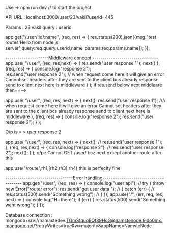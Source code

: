 Use => npm run dev // to start the project 

API URL : localhost:3000/user/23/vakil?userid=445   

Params : 23 vakil
query : userid 

app.get("/user/:id/:name", (req, res) => {
  res.status(200).json({msg:"test routes Hello from node js server",query:req.query.userid,name_params:req.params.name});
});


---------------------Middleware concept --------------------------------
app.use(
  "/user",
  (req, res,next) => {
    res.send("user response 1");
    next()
  },
  (req, res) => {
    console.log("response 2");   
    res.send("user response 2");   // when request come here it will give an error Cannot set headers after they are sent to the client bcs already response send to client next here is middleware 
  }
);
if res.send below next middleare then====>

app.use(
  "/user",
  (req, res, next) => {
    next();
    res.send("user response 1");     //// when request come here it will give an error Cannot set headers after they are sent to the client bcs already response send to client next here is middleware 
  },
  (req, res) => {
    console.log("response 2");
    res.send("user response 2");
  }
);

O/p is  = > user response 2


app.use(
  "/user",
  (req, res, next) => {
    next();
    // res.send("user response 1");
  },
  (req, res,next) => {
    console.log("response 2");
    // res.send("user response 2");
    next();
  }
);
o/p : Cannot GET /user/ bcz next except another route after this 

app.use("/route",rh1,[rh2,rh3],rh4)   this is perfeclty fine

---------------------------------Error handling--------------------------------------
app.get("/user", (req, res) => {
  console.log("user api");
  // try {
    throw new Error("router error");
    res.send("get user data ");
  // } catch (err) {
  //   res.status(500).send("Something wrong");
  // }
});
app.use("/", (err, req, res, next) => {
  console.log("Hii there");
  if (err) {
    res.status(500).send("Something went wrong");
  }
});


Database connection : 
mongodb+srv://namastedev:TGmSfquq9Qt89HoG@namstenode.9ido0mx.mongodb.net/?retryWrites=true&w=majority&appName=NamsteNode